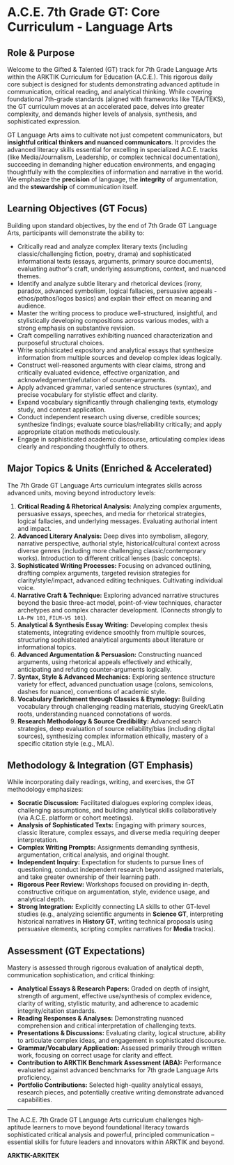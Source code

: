 # A.C.E. 7th Grade GT: Core Curriculum - Language Arts

## Role & Purpose

Welcome to the Gifted & Talented (GT) track for 7th Grade Language Arts within the ARKTIK Curriculum for Education (A.C.E.). This rigorous daily core subject is designed for students demonstrating advanced aptitude in communication, critical reading, and analytical thinking. While covering foundational 7th-grade standards (aligned with frameworks like TEA/TEKS), the GT curriculum moves at an accelerated pace, delves into greater complexity, and demands higher levels of analysis, synthesis, and sophisticated expression.

GT Language Arts aims to cultivate not just competent communicators, but **insightful critical thinkers and nuanced communicators**. It provides the advanced literacy skills essential for excelling in specialized A.C.E. tracks (like Media/Journalism, Leadership, or complex technical documentation), succeeding in demanding higher education environments, and engaging thoughtfully with the complexities of information and narrative in the world. We emphasize the **precision** of language, the **integrity** of argumentation, and the **stewardship** of communication itself.

## Learning Objectives (GT Focus)

Building upon standard objectives, by the end of 7th Grade GT Language Arts, participants will demonstrate the ability to:

*   Critically read and analyze complex literary texts (including classic/challenging fiction, poetry, drama) and sophisticated informational texts (essays, arguments, primary source documents), evaluating author's craft, underlying assumptions, context, and nuanced themes.
*   Identify and analyze subtle literary and rhetorical devices (irony, paradox, advanced symbolism, logical fallacies, persuasive appeals - ethos/pathos/logos basics) and explain their effect on meaning and audience.
*   Master the writing process to produce well-structured, insightful, and stylistically developing compositions across various modes, with a strong emphasis on substantive revision.
*   Craft compelling narratives exhibiting nuanced characterization and purposeful structural choices.
*   Write sophisticated expository and analytical essays that synthesize information from multiple sources and develop complex ideas logically.
*   Construct well-reasoned arguments with clear claims, strong and critically evaluated evidence, effective organization, and acknowledgement/refutation of counter-arguments.
*   Apply advanced grammar, varied sentence structures (syntax), and precise vocabulary for stylistic effect and clarity.
*   Expand vocabulary significantly through challenging texts, etymology study, and context application.
*   Conduct independent research using diverse, credible sources; synthesize findings; evaluate source bias/reliability critically; and apply appropriate citation methods meticulously.
*   Engage in sophisticated academic discourse, articulating complex ideas clearly and responding thoughtfully to others.

## Major Topics & Units (Enriched & Accelerated)

The 7th Grade GT Language Arts curriculum integrates skills across advanced units, moving beyond introductory levels:

1.  **Critical Reading & Rhetorical Analysis:** Analyzing complex arguments, persuasive essays, speeches, and media for rhetorical strategies, logical fallacies, and underlying messages. Evaluating authorial intent and impact.
2.  **Advanced Literary Analysis:** Deep dives into symbolism, allegory, narrative perspective, authorial style, historical/cultural context across diverse genres (including more challenging classic/contemporary works). Introduction to different critical lenses (basic concepts).
3.  **Sophisticated Writing Processes:** Focusing on advanced outlining, drafting complex arguments, targeted revision strategies for clarity/style/impact, advanced editing techniques. Cultivating individual voice.
4.  **Narrative Craft & Technique:** Exploring advanced narrative structures beyond the basic three-act model, point-of-view techniques, character archetypes and complex character development. (Connects strongly to `LA-PW 101`, `FILM-VS 101`).
5.  **Analytical & Synthesis Essay Writing:** Developing complex thesis statements, integrating evidence smoothly from multiple sources, structuring sophisticated analytical arguments about literature or informational topics.
6.  **Advanced Argumentation & Persuasion:** Constructing nuanced arguments, using rhetorical appeals effectively and ethically, anticipating and refuting counter-arguments logically.
7.  **Syntax, Style & Advanced Mechanics:** Exploring sentence structure variety for effect, advanced punctuation usage (colons, semicolons, dashes for nuance), conventions of academic style.
8.  **Vocabulary Enrichment through Classics & Etymology:** Building vocabulary through challenging reading materials, studying Greek/Latin roots, understanding nuanced connotations of words.
9.  **Research Methodology & Source Credibility:** Advanced search strategies, deep evaluation of source reliability/bias (including digital sources), synthesizing complex information ethically, mastery of a specific citation style (e.g., MLA).

## Methodology & Integration (GT Emphasis)

While incorporating daily readings, writing, and exercises, the GT methodology emphasizes:
*   **Socratic Discussion:** Facilitated dialogues exploring complex ideas, challenging assumptions, and building analytical skills collaboratively (via A.C.E. platform or cohort meetings).
*   **Analysis of Sophisticated Texts:** Engaging with primary sources, classic literature, complex essays, and diverse media requiring deeper interpretation.
*   **Complex Writing Prompts:** Assignments demanding synthesis, argumentation, critical analysis, and original thought.
*   **Independent Inquiry:** Expectation for students to pursue lines of questioning, conduct independent research beyond assigned materials, and take greater ownership of their learning path.
*   **Rigorous Peer Review:** Workshops focused on providing in-depth, constructive critique on argumentation, style, evidence usage, and analytical depth.
*   **Strong Integration:** Explicitly connecting LA skills to other GT-level studies (e.g., analyzing scientific arguments in **Science GT**, interpreting historical narratives in **History GT**, writing technical proposals using persuasive elements, scripting complex narratives for **Media** tracks).

## Assessment (GT Expectations)

Mastery is assessed through rigorous evaluation of analytical depth, communication sophistication, and critical thinking:

*   **Analytical Essays & Research Papers:** Graded on depth of insight, strength of argument, effective use/synthesis of complex evidence, clarity of writing, stylistic maturity, and adherence to academic integrity/citation standards.
*   **Reading Responses & Analyses:** Demonstrating nuanced comprehension and critical interpretation of challenging texts.
*   **Presentations & Discussions:** Evaluating clarity, logical structure, ability to articulate complex ideas, and engagement in sophisticated discourse.
*   **Grammar/Vocabulary Application:** Assessed primarily through written work, focusing on correct usage for clarity and effect.
*   **Contribution to ARKTIK Benchmark Assessment (ABA):** Performance evaluated against advanced benchmarks for 7th grade Language Arts proficiency.
*   **Portfolio Contributions:** Selected high-quality analytical essays, research pieces, and potentially creative writing demonstrate advanced capabilities.

---

The A.C.E. 7th Grade GT Language Arts curriculum challenges high-aptitude learners to move beyond foundational literacy towards sophisticated critical analysis and powerful, principled communication – essential skills for future leaders and innovators within ARKTIK and beyond.

**ARKTIK-ARKITEK**
